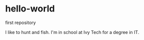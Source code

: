 # hello-world

first repository


I like to hunt and fish. I'm in school at Ivy Tech for a degree in IT. 
